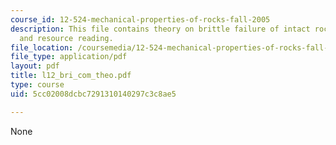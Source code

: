 ```yaml
---
course_id: 12-524-mechanical-properties-of-rocks-fall-2005
description: This file contains theory on brittle failure of intact rock with assigned
  and resource reading.
file_location: /coursemedia/12-524-mechanical-properties-of-rocks-fall-2005/5cc02008dcbc7291310140297c3c8ae5_l12_bri_com_theo.pdf
file_type: application/pdf
layout: pdf
title: l12_bri_com_theo.pdf
type: course
uid: 5cc02008dcbc7291310140297c3c8ae5

---
```

None
